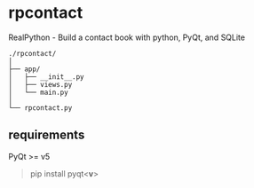 # rpcontact
RealPython - Build a contact book with python, PyQt, and SQLite

```
./rpcontact/
│
├── app/
│   ├── __init__.py
│   ├── views.py
│   └── main.py
│
└── rpcontact.py
```

## requirements
PyQt >= v5
> pip install pyqt<__v__>
